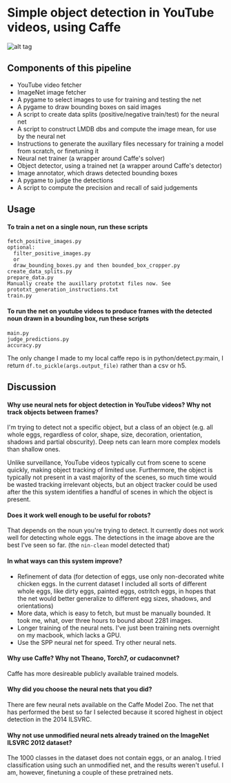 # Simple object detection in YouTube videos, using Caffe

![alt tag](https://github.com/roseperrone/video-object-detection/blob/master/good-egg.jpg)

## Components of this pipeline

- YouTube video fetcher
- ImageNet image fetcher
- A pygame to select images to use for training and testing the net
- A pygame to draw bounding boxes on said images
- A script to create data splits (positive/negative train/test) for the neural net
- A script to construct LMDB dbs and compute the image mean, for use by the neural net
- Instructions to generate the auxillary files necessary for training a model from scratch, or finetuning it
- Neural net trainer (a wrapper around Caffe's solver)
- Object detector, using a trained net (a wrapper around Caffe's detector)
- Image annotator, which draws detected bounding boxes
- A pygame to judge the detections
- A script to compute the precision and recall of said judgements

## Usage

#### To train a net on a single noun, run these scripts

```
fetch_positive_images.py
optional:
  filter_positive_images.py
  or
  draw_bounding_boxes.py and then bounded_box_cropper.py
create_data_splits.py
prepare_data.py
Manually create the auxillary prototxt files now. See prototxt_generation_instructions.txt
train.py
```

#### To run the net on youtube videos to produce frames with the detected noun drawn in a bounding box, run these scripts

```
main.py
judge_predictions.py
accuracy.py
```

The only change I made to my local caffe repo is in python/detect.py:main,
I return `df.to_pickle(args.output_file)` rather than a csv or h5.

## Discussion

#### Why use neural nets for object detection in YouTube videos? Why not track objects between frames?

I'm trying to detect not a specific object, but a class of an object (e.g. all whole eggs, regardless of color, shape, size, decoration, orientation, shadows and partial obscurity). Deep nets can learn more complex models than shallow ones.

Unlike surveillance, YouTube videos typically cut from scene to scene quickly, making object tracking of limited use. Furthermore, the object is typically not present in a vast majority of the scenes, so much time would be wasted tracking irrelevant objects, but an object tracker could be used after the this system identifies a handful of scenes in which the object is present.

#### Does it work well enough to be useful for robots?

That depends on the noun you're trying to detect. It currently does not work well for detecting whole eggs. The detections in the image above are the best I've seen so far. (the `nin-clean` model detected that)

#### In what ways can this system improve?

- Refinement of data (for detection of eggs, use only non-decorated white chicken eggs. In the current dataset I included all sorts of different whole eggs, like dirty eggs, painted eggs, ostritch eggs, in hopes that the net would better generalize to different egg sizes, shadows, and orientations)
- More data, which is easy to fetch, but must be manually bounded. It took me, what, over three hours to bound about 2281 images.
- Longer training of the neural nets. I've just been training nets overnight on my macbook, which lacks a GPU.
- Use the SPP neural net for speed. Try other neural nets.

#### Why use Caffe? Why not Theano, Torch7, or cudaconvnet?

Caffe has more desireable publicly available trained models.

#### Why did you choose the neural nets that you did?

There are few neural nets available on the Caffe Model Zoo. The net that has performed the best so far I selected because it scored highest in object detection in the 2014 ILSVRC.

#### Why not use unmodified neural nets already trained on the ImageNet ILSVRC 2012 dataset?

The 1000 classes in the dataset does not contain eggs, or an analog. I tried classification using such an unmodified net, and the results weren't useful. I am, however, finetuning a couple of these pretrained nets.

